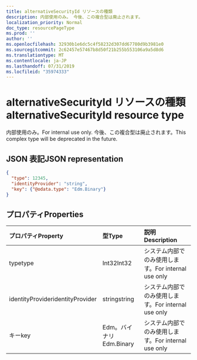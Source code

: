 ```yaml
---
title: alternativeSecurityId リソースの種類
description: 内部使用のみ。 今後、この複合型は廃止されます。
localization_priority: Normal
doc_type: resourcePageType
ms.prod: ''
author: ''
ms.openlocfilehash: 32930b1e6dc5c4f58232d307dd67780d9b3981e0
ms.sourcegitcommit: 2c62457e57467b8d50f21b255b553106a9a5d8d6
ms.translationtype: MT
ms.contentlocale: ja-JP
ms.lasthandoff: 07/31/2019
ms.locfileid: "35974333"
---
```

# <a name="alternativesecurityid-resource-type"></a><span data-ttu-id="d5d83-104">alternativeSecurityId リソースの種類</span><span class="sxs-lookup"><span data-stu-id="d5d83-104">alternativeSecurityId resource type</span></span>

<span data-ttu-id="d5d83-105">内部使用のみ。</span><span class="sxs-lookup"><span data-stu-id="d5d83-105">For internal use only.</span></span> <span data-ttu-id="d5d83-106">今後、この複合型は廃止されます。</span><span class="sxs-lookup"><span data-stu-id="d5d83-106">This complex type will be deprecated in the future.</span></span>

## <a name="json-representation"></a><span data-ttu-id="d5d83-107">JSON 表記</span><span class="sxs-lookup"><span data-stu-id="d5d83-107">JSON representation</span></span>

<!--{
  "blockType": "resource",
  "@odata.type": "microsoft.graph.alternativeSecurityId"
}-->

```json
{
  "type": 12345,
  "identityProvider": "string",
  "key": {"@odata.type": "Edm.Binary"}
}
```

## <a name="properties"></a><span data-ttu-id="d5d83-108">プロパティ</span><span class="sxs-lookup"><span data-stu-id="d5d83-108">Properties</span></span>
| <span data-ttu-id="d5d83-109">プロパティ</span><span class="sxs-lookup"><span data-stu-id="d5d83-109">Property</span></span>         | <span data-ttu-id="d5d83-110">型</span><span class="sxs-lookup"><span data-stu-id="d5d83-110">Type</span></span>       | <span data-ttu-id="d5d83-111">説明</span><span class="sxs-lookup"><span data-stu-id="d5d83-111">Description</span></span>
|:-----------------|:-----------|:---------------------
| <span data-ttu-id="d5d83-112">type</span><span class="sxs-lookup"><span data-stu-id="d5d83-112">type</span></span>             | <span data-ttu-id="d5d83-113">Int32</span><span class="sxs-lookup"><span data-stu-id="d5d83-113">Int32</span></span>      | <span data-ttu-id="d5d83-114">システム内部でのみ使用します。</span><span class="sxs-lookup"><span data-stu-id="d5d83-114">For internal use only</span></span>
| <span data-ttu-id="d5d83-115">identityProvider</span><span class="sxs-lookup"><span data-stu-id="d5d83-115">identityProvider</span></span> | <span data-ttu-id="d5d83-116">string</span><span class="sxs-lookup"><span data-stu-id="d5d83-116">string</span></span>     | <span data-ttu-id="d5d83-117">システム内部でのみ使用します。</span><span class="sxs-lookup"><span data-stu-id="d5d83-117">For internal use only</span></span>
| <span data-ttu-id="d5d83-118">キー</span><span class="sxs-lookup"><span data-stu-id="d5d83-118">key</span></span>              | <span data-ttu-id="d5d83-119">Edm。バイナリ</span><span class="sxs-lookup"><span data-stu-id="d5d83-119">Edm.Binary</span></span> | <span data-ttu-id="d5d83-120">システム内部でのみ使用します。</span><span class="sxs-lookup"><span data-stu-id="d5d83-120">For internal use only</span></span>

